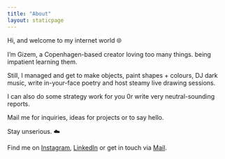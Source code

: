 ```yaml
---
title: "About"
layout: staticpage
---
```

Hi, and welcome to my internet world 🌐

I’m Gizem, a Copenhagen-based creator loving too many things. being impatient learning them.

Still, I managed and get to make objects, paint shapes + colours, DJ dark music, write in-your-face poetry and host steamy live drawing sessions.

I can also do some strategy work for you 0r write very neutral-sounding reports.

Mail me for inquiries, ideas for projects or to say hello.

Stay unserious. ☁️

Find me on [Instagram](https://www.instagram.com/gizisvisible/), [LinkedIn](https://www.linkedin.com/in/gizem-arici-36412310b/) or get in touch via [Mail](mailto:gizem.arici@icloud.com).